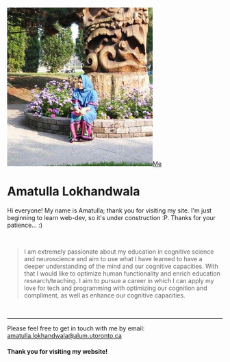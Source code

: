![Amatulla](img/amatullaaa_edited.jpg)[Me](img/amu.PNG)
# Amatulla Lokhandwala 


Hi everyone! My name is Amatulla; thank you for visiting my site. I'm just beginning to learn web-dev, so it's under construction :P. Thanks for your patience... :)


<br>

> I am extremely passionate about my education in cognitive science and neuroscience and aim to use what I have learned to have a deeper understanding of the mind and our cognitive capacities. With that I would like to optimize human functionality and enrich education research/teaching. I aim to pursue a career in which I can apply my love for tech and programming with optimizing our cognition and compliment, as well as enhance our cognitive capacities.

<br>

* * *

Please feel free to get in touch with me by email: <a href="http://amatulla.lokhandwala@alum.utoronto.ca">amatulla.lokhandwala@alum.utoronto.ca</a>


#### Thank you for visiting my website! 
